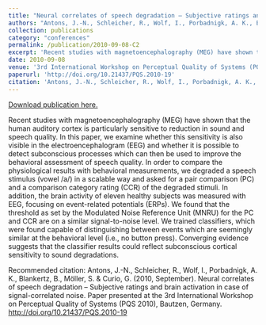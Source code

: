```yaml
---
title: "Neural correlates of speech degradation – Subjective ratings and brain activation in case of signal-correlated noise"
authors: "Antons, J.-N., Schleicher, R., Wolf, I., Porbadnigk, A. K., Blankertz, B., Möller, S. & Curio, G."
collection: publications
category: "conferences"
permalink: /publication/2010-09-08-C2
excerpt: 'Recent studies with magnetoencephalography (MEG) have shown that the human auditory cortex is particularly sensitive to reduction in sound and speech quality. In this paper, we examine whether this sensitivity is also visible in the electroencephalogram (EEG) and whether it is possible to detect subconscious processes which can then be used to improve the behavioral assessment of speech quality. In order to compare the physiological results with behavioral measurements, we degraded a speech stimulus (vowel /a/) in a scalable way and asked for a pair comparison (PC) and a comparison category rating (CCR) of the degraded stimuli. In addition, the brain activity of eleven healthy subjects was measured with EEG, focusing on event-related potentials (ERPs). We found that the threshold as set by the Modulated Noise Reference Unit (MNRU) for the PC and CCR are on a similar signal-to-noise level. We trained classifiers, which were found capable of distinguishing between events which are seemingly similar at the behavioral level (i.e., no button press). Converging evidence suggests that the classifier results could reflect subconscious cortical sensitivity to sound degradations.'
date: 2010-09-08
venue: '3rd International Workshop on Perceptual Quality of Systems (PQS 2010)'
paperurl: 'http://doi.org/10.21437/PQS.2010-19'
citation: 'Antons, J.-N., Schleicher, R., Wolf, I., Porbadnigk, A. K., Blankertz, B., Möller, S. &amp; Curio, G. (2010, September). Neural correlates of speech degradation – Subjective ratings and brain activation in case of signal-correlated noise. Paper presented at the 3rd International Workshop on Perceptual Quality of Systems (PQS 2010), Bautzen, Germany. http://doi.org/10.21437/PQS.2010-19'
---
```


<a href='http://doi.org/10.21437/PQS.2010-19'>Download publication here.</a>

Recent studies with magnetoencephalography (MEG) have shown that the human auditory cortex is particularly sensitive to reduction in sound and speech quality. In this paper, we examine whether this sensitivity is also visible in the electroencephalogram (EEG) and whether it is possible to detect subconscious processes which can then be used to improve the behavioral assessment of speech quality. In order to compare the physiological results with behavioral measurements, we degraded a speech stimulus (vowel /a/) in a scalable way and asked for a pair comparison (PC) and a comparison category rating (CCR) of the degraded stimuli. In addition, the brain activity of eleven healthy subjects was measured with EEG, focusing on event-related potentials (ERPs). We found that the threshold as set by the Modulated Noise Reference Unit (MNRU) for the PC and CCR are on a similar signal-to-noise level. We trained classifiers, which were found capable of distinguishing between events which are seemingly similar at the behavioral level (i.e., no button press). Converging evidence suggests that the classifier results could reflect subconscious cortical sensitivity to sound degradations.

Recommended citation: Antons, J.-N., Schleicher, R., Wolf, I., Porbadnigk, A. K., Blankertz, B., Möller, S. & Curio, G. (2010, September). Neural correlates of speech degradation – Subjective ratings and brain activation in case of signal-correlated noise. Paper presented at the 3rd International Workshop on Perceptual Quality of Systems (PQS 2010), Bautzen, Germany. http://doi.org/10.21437/PQS.2010-19
